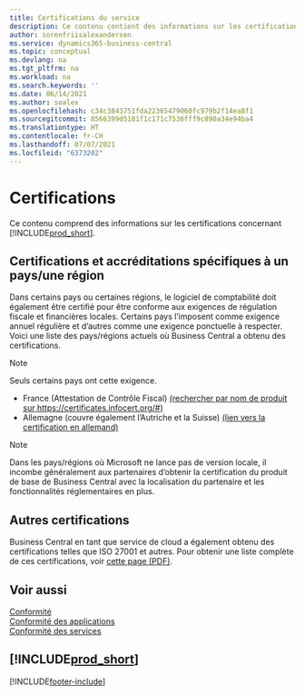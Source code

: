 ```yaml
---
title: Certifications du service
description: Ce contenu contient des informations sur les certifications relatives à Business Central, telles que les certifications et accréditations spécifiques à une région.
author: sorenfriisalexandersen
ms.service: dynamics365-business-central
ms.topic: conceptual
ms.devlang: na
ms.tgt_pltfrm: na
ms.workload: na
ms.search.keywords: ''
ms.date: 06/14/2021
ms.author: soalex
ms.openlocfilehash: c34c3843751fda22365479060fc979b2f14ea8f1
ms.sourcegitcommit: 8566399d5181f1c171c7536fff9c890a34e94ba4
ms.translationtype: HT
ms.contentlocale: fr-CH
ms.lasthandoff: 07/07/2021
ms.locfileid: "6373202"
---
```

# <a name="certifications"></a>Certifications

Ce contenu comprend des informations sur les certifications concernant [!INCLUDE[prod_short](../includes/prod_short.md)].  

## <a name="countryregion-specific-certifications-and-accreditations"></a>Certifications et accréditations spécifiques à un pays/une région

Dans certains pays ou certaines régions, le logiciel de comptabilité doit également être certifié pour être conforme aux exigences de régulation fiscale et financières locales. Certains pays l’imposent comme exigence annuel régulière et d’autres comme une exigence ponctuelle à respecter. Voici une liste des pays/régions actuels où Business Central a obtenu des certifications.

> [!NOTE]
> Seuls certains pays ont cette exigence.

- France (Attestation de Contrôle Fiscal) [(rechercher par nom de produit sur https://certificates.infocert.org/#)](https://certificates.infocert.org/#)  
- Allemagne (couvre également l’Autriche et la Suisse) [(lien vers la certification en allemand)](https://www.bdo.de/de-de/themen/softwarebescheinungen/bdo/microsoft-dynamics-365-business-central)  

> [!NOTE]  
> Dans les pays/régions où Microsoft ne lance pas de version locale, il incombe généralement aux partenaires d’obtenir la certification du produit de base de Business Central avec la localisation du partenaire et les fonctionnalités réglementaires en plus.

## <a name="other-certifications"></a>Autres certifications

Business Central en tant que service de cloud a également obtenu des certifications telles que ISO 27001 et autres. Pour obtenir une liste complète de ces certifications, voir [cette page (PDF)](https://aka.ms/d365-compliance-list).

## <a name="see-also"></a>Voir aussi

[Conformité](compliance-overview.md)  
[Conformité des applications](compliance-application-compliance.md)  
[Conformité des services](compliance-service-compliance.md)  

## [!INCLUDE[prod_short](../includes/free_trial_md.md)]  


[!INCLUDE[footer-include](../includes/footer-banner.md)]
